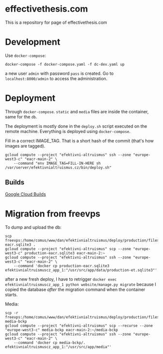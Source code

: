 # effectivethesis.com

This is a repository for page of effectivethesis.com

# Development
Use `docker-compose`:

```
docker-compose -f docker-compose.yaml -f dc-dev.yaml up
```

a new user `admin` with password `pass` is created. Go to
`localhost:8000/admin` to access the administration.

# Deployment
Through `docker-compose`. `static` and `media` files are inside 
the container, same for the `db`.

The deployment is mostly done in the `deploy.sh` script executed on
the remote machine. Everything is deployed using `docker-compose`. 

Fill in a correct IMAGE_TAG. That is a short hash of the commit (that's
how images are tagged).

```
gcloud compute --project "efektivni-altruismus" ssh --zone "europe-west3-c" "eacr-main-2" \
    --command "env IMAGE_TAG=FILL-IN-HERE sh /var/server/efektivnialtruismus.cz/bin/deploy.sh"
```

## Builds
[Google Cloud Builds](https://console.cloud.google.com/cloud-build/builds?project=efektivni-altruismus&authuser=2&supportedpurview=project)

# Migration from freevps
To dump and upload the db:
```
scp freevps:/home/comus/www/dan/efektivnialtruismus/deploy/production/files/website/production-eacr.sqlite3 .
gcloud compute --project "efektivni-altruismus" scp --zone "europe-west3-c" production-eacr.sqlite3 eacr-main-2:~
gcloud compute --project "efektivni-altruismus" ssh --zone "europe-west3-c" "eacr-main-2" \
    --command 'docker cp production-eacr.sqlite3 efektivnialtruismuscz_app_1:"/usr/src/app/data/production-et.sqlite3"'
```
after a new fresh deploy, I have to retrigger `docker exec efektivnialtruismuscz_app_1 python website/manage.py migrate`
because I copied the database *after* the migration command when the container starts.

Media:
```
scp -r freevps:/home/comus/www/dan/efektivnialtruismus/deploy/production/files/website/media media-bckp
gcloud compute --project "efektivni-altruismus" scp --recurse --zone "europe-west3-c" media-bckp eacr-main-2:~/media-bckp
gcloud compute --project "efektivni-altruismus" ssh --zone "europe-west3-c" "eacr-main-2" \
    --command 'docker cp media-bckp/. efektivnialtruismuscz_app_1:"/usr/src/app/media"'
```
